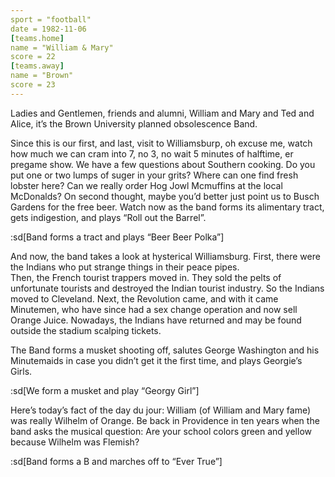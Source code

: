 ```yaml
---
sport = "football"
date = 1982-11-06
[teams.home]
name = "William & Mary"
score = 22
[teams.away]
name = "Brown"
score = 23
---
```


Ladies and Gentlemen, friends and alumni, William and Mary and Ted and Alice, it’s the Brown University planned obsolescence Band.

Since this is our first, and last, visit to Williamsburp, oh excuse me, watch how much we can cram into 7, no 3, no wait 5 minutes of halftime, er pregame show. We have a few questions about Southern cooking. Do you put one or two lumps of suger in your grits? Where can one find fresh lobster here? Can we really order Hog Jowl Mcmuffins at the local McDonalds? On second thought, maybe you’d better just point us to Busch Gardens for the free beer. Watch now as the band forms its alimentary tract, gets indigestion, and plays “Roll out the Barrel”.

:sd[Band forms a tract and plays “Beer Beer Polka”]

And now, the band takes a look at hysterical Williamsburg. First, there were the Indians who put strange things in their peace pipes.\
Then, the French tourist trappers moved in. They sold the pelts of unfortunate tourists and destroyed the Indian tourist industry. So the Indians moved to Cleveland. Next, the Revolution came, and with it came Minutemen, who have since had a sex change operation and now sell Orange Juice. Nowadays, the Indians have returned and may be found outside the stadium scalping tickets.

The Band forms a musket shooting off, salutes George Washington and his Minutemaids in case you didn’t get it the first time, and plays Georgie’s Girls.

:sd[We form a musket and play “Georgy Girl”]

Here’s today’s fact of the day du jour: William (of William and Mary fame) was really Wilhelm of Orange. Be back in Providence in ten years when the band asks the musical question: Are your school colors green and yellow because Wilhelm was Flemish?

:sd[Band forms a B and marches off to “Ever True”]
